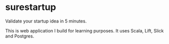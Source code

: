 # surestartup

Validate your startup idea in 5 minutes.

This is web application I build for learning purposes. It uses Scala, Lift, Slick and Postgres.
